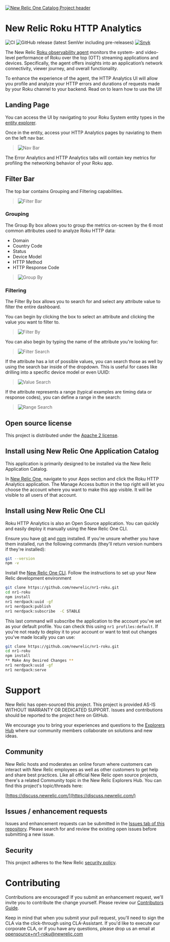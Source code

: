 [![New Relic One Catalog Project header](https://github.com/newrelic/opensource-website/raw/master/src/images/categories/New_Relic_One_Catalog_Project.png)](https://opensource.newrelic.com/oss-category/#new-relic-one-catalog-project)

# New Relic Roku HTTP Analytics

![CI](https://github.com/newrelic/nr1-roku/workflows/CI/badge.svg) ![GitHub release (latest SemVer including pre-releases)](https://img.shields.io/github/v/release/newrelic/nr1-roku?include_prereleases&sort=semver) [![Snyk](https://snyk.io/test/github/newrelic/nr1-roku/badge.svg)](https://snyk.io/test/github/newrelic/nr1-roku)

The New Relic [Roku observability agent](https://newrelic.com/instant-observability/roku) monitors the system- and video- level performance of Roku over the top (OTT) streaming applications and devices. Specifically, the agent offers insights into an application’s network connectivity, viewer journey, and overall functionality. 

To enhance the experience of the agent, the HTTP Analytics UI will allow you profile and analyze your HTTP errors and durations of requests made by your Roku channel to your backend. Read on to learn how to use the UI!

## Landing Page

You can access the UI by navigating to your Roku System entity types in the [entity explorer](https://docs.newrelic.com/docs/new-relic-solutions/new-relic-one/core-concepts/new-relic-explorer-view-performance-across-apps-services-hosts/).

Once in the entity, access your HTTP Analytics pages by naviating to them on the left nav bar.

>![Nav Bar](./screenshots/1-landing-page.png)

The Error Analytics and HTTP Analytics tabs will contain key metrics for profiling the networking behavior of your Roku app.

## Filter Bar

The top bar contains Grouping and Filtering capabilities.

>![Filter Bar](./screenshots/2-filter-bar-callout.png)

### Grouping
The Group By box allows you to group the metrics on-screen by the 6 most common attributes used to analyze Roku HTTP data:

- Domain
- Country Code
- Status
- Device Model
- HTTP Method
- HTTP Response Code

>![Group By](./screenshots/3-group-function.png)

### Filtering
The Filter By box allows you to search for and select any attribute value to filter the entire dashboard.

You can begin by clicking the box to select an attribute and clicking the value you want to filter to.
>![Filter By](./screenshots/4-fiter-one-value.png)

You can also begin by typing the name of the attribute you're looking for:
>![Filter Search](./screenshots/5-filter-type-search-key.png)

If the attribute has a lot of possible values, you can search those as well by using the search bar inside of the dropdown. This is useful for cases like drilling into a specific device model or even UUID:
>![Value Search](./screenshots/6-filter-type-search-value.png)

If the attribute represents a range (typical examples are timing data or response codes), you can define a range in the search:
>![Range Search](./screenshots/7-filter-type-search-value-range.png)

## Open source license

This project is distributed under the [Apache 2 license](LICENSE).

## Install using New Relic One Application Catalog

This application is primarily designed to be installed via the New Relic Application Catalog.

In [New Relic One](https://one.newrelic.com), navigate to your Apps section and click the Roku HTTP Analytics application. The Manage Access button in the top right will let you choose the account where you want to make this app visible. It will be visible to all users of that account.

## Install using New Relic One CLI

Roku HTTP Analytics is also an Open Source application. You can quickly and easily deploy it manually using the New Relic One CLI.

Ensure you have [git](https://git-scm.com/book/en/v2/Getting-Started-Installing-Git) and [npm](https://www.npmjs.com/get-npm) installed. If you're unsure whether you have them installed, run the following commands (they'll return version numbers if they're installed):

```bash
git --version
npm -v
```

Install the [New Relic One CLI](https://one.newrelic.com/launcher/developer-center.launcher). Follow the instructions to set up your New Relic development environment

```bash
git clone https://github.com/newrelic/nr1-roku.git
cd nr1-roku
npm install
nr1 nerdpack:uuid -gf
nr1 nerdpack:publish
nr1 nerdpack:subscribe  -C STABLE
```
This last command will subscribe the application to the account you've set as your default profile. You can check this using `nr1 profiles:default`. If you're not ready to deploy it to your account or want to test out changes you've made locally you can use:

```bash
git clone https://github.com/newrelic/nr1-roku.git
cd nr1-roku
npm install
** Make Any Desired Changes **
nr1 nerdpack:uuid -gf
nr1 nerdpack:serve
```

# Support

New Relic has open-sourced this project. This project is provided AS-IS WITHOUT WARRANTY OR DEDICATED SUPPORT. Issues and contributions should be reported to the project here on GitHub.

We encourage you to bring your experiences and questions to the [Explorers Hub](https://discuss.newrelic.com) where our community members collaborate on solutions and new ideas.

## Community

New Relic hosts and moderates an online forum where customers can interact with New Relic employees as well as other customers to get help and share best practices. Like all official New Relic open source projects, there's a related Community topic in the New Relic Explorers Hub. You can find this project's topic/threads here:

[https://discuss.newrelic.com/](https://discuss.newrelic.com/)

## Issues / enhancement requests

Issues and enhancement requests can be submitted in the [Issues tab of this repository](https://github.com/newrelic/nr1-roku/issues). Please search for and review the existing open issues before submitting a new issue.

## Security
This project adheres to the New Relic [security policy](https://github.com/newrelic/nr1-roku/security/policy).

# Contributing

Contributions are encouraged! If you submit an enhancement request, we'll invite you to contribute the change yourself. Please review our [Contributors Guide](CONTRIBUTING.md).

Keep in mind that when you submit your pull request, you'll need to sign the CLA via the click-through using CLA-Assistant. If you'd like to execute our corporate CLA, or if you have any questions, please drop us an email at opensource+nr1-roku@newrelic.com

